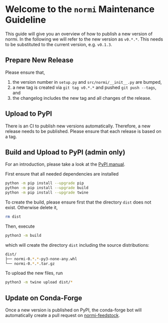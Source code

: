 # Welcome to the `normi` Maintenance Guideline

This guide will give you an overview of how to publish a new version of normi. In the following we will refer to the new version as `v0.*.*`. This needs to be substituted to the current version, e.g. `v0.1.3`.

## Prepare New Release

Please ensure that,
1. the version number in `setup.py` and `src/normi/__init__.py` are bumped,
1. a new tag is created via `git tag v0.*.*` and pushed `git push --tags`, and 
1. the changelog includes the new tag and all changes of the release.

## Upload to PyPI

There is an CI to publish new versions automatically. Therefore, a new release
needs to be published. Please ensure that each release is based on a tag.

## Build and Upload to PyPI (admin only)

For an introduction, please take a look at the [PyPI manual](https://packaging.python.org/en/latest/tutorials/packaging-projects/).

First ensure that all needed dependencies are installed
```bash
python -m pip install --upgrade pip
python -m pip install --upgrade build
python -m pip install --upgrade twine
```

To create the build, please ensure first that the directory `dist` does not exist. Otherwise delete it,
```bash
rm dist
```
Then, execute
```bash
python3 -m build
``` 
which will create the directory `dist` including the source distributions:
```bash
dist/
├── normi-0.*.*-py3-none-any.whl
└── normi-0.*.*.tar.gz
```
To upload the new files, run
```bash
python3 -m twine upload dist/*
```

## Update on Conda-Forge
Once a new version is published on PyPI, the conda-forge bot will automatically create a pull request on [normi-feedstock](https://github.com/conda-forge/normi-feedstock).

